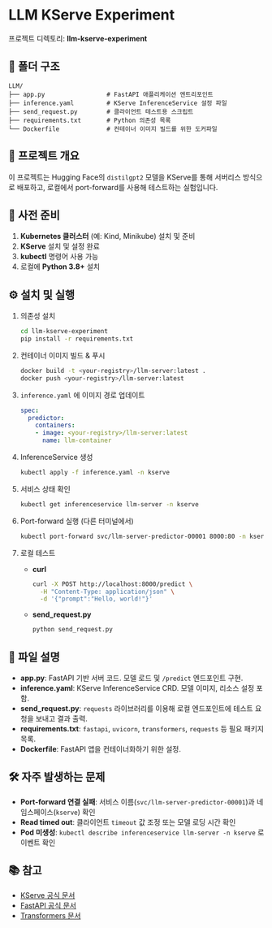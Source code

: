 # LLM KServe Experiment

프로젝트 디렉토리: **llm-kserve-experiment**

## 📂 폴더 구조

```plaintext
LLM/
├── app.py                 # FastAPI 애플리케이션 엔트리포인트
├── inference.yaml         # KServe InferenceService 설정 파일
├── send_request.py        # 클라이언트 테스트용 스크립트
├── requirements.txt       # Python 의존성 목록
└── Dockerfile             # 컨테이너 이미지 빌드를 위한 도커파일
```

## 🚀 프로젝트 개요

이 프로젝트는 Hugging Face의 `distilgpt2` 모델을 KServe를 통해 서버리스 방식으로 배포하고, 로컬에서 port-forward를 사용해 테스트하는 실험입니다.

## 🔧 사전 준비

1. **Kubernetes 클러스터** (예: Kind, Minikube) 설치 및 준비
2. **KServe** 설치 및 설정 완료
3. **kubectl** 명령어 사용 가능
4. 로컬에 **Python 3.8+** 설치

## ⚙️ 설치 및 실행

1. 의존성 설치

   ```bash
   cd llm-kserve-experiment
   pip install -r requirements.txt
   ```

2. 컨테이너 이미지 빌드 & 푸시

   ```bash
   docker build -t <your-registry>/llm-server:latest .
   docker push <your-registry>/llm-server:latest
   ```

3. `inference.yaml` 에 이미지 경로 업데이트

   ```yaml
   spec:
     predictor:
       containers:
       - image: <your-registry>/llm-server:latest
         name: llm-container
   ```

4. InferenceService 생성

   ```bash
   kubectl apply -f inference.yaml -n kserve
   ```

5. 서비스 상태 확인

   ```bash
   kubectl get inferenceservice llm-server -n kserve
   ```

6. Port-forward 실행 (다른 터미널에서)

   ```bash
   kubectl port-forward svc/llm-server-predictor-00001 8000:80 -n kserve
   ```

7. 로컬 테스트

   * **curl**

     ```bash
     curl -X POST http://localhost:8000/predict \
       -H "Content-Type: application/json" \
       -d '{"prompt":"Hello, world!"}'
     ```
   * **send\_request.py**

     ```bash
     python send_request.py
     ```

## 📄 파일 설명

* **app.py**: FastAPI 기반 서버 코드. 모델 로드 및 `/predict` 엔드포인트 구현.
* **inference.yaml**: KServe InferenceService CRD. 모델 이미지, 리소스 설정 포함.
* **send\_request.py**: `requests` 라이브러리를 이용해 로컬 엔드포인트에 테스트 요청을 보내고 결과 출력.
* **requirements.txt**: `fastapi`, `uvicorn`, `transformers`, `requests` 등 필요 패키지 목록.
* **Dockerfile**: FastAPI 앱을 컨테이너화하기 위한 설정.

## 🛠️ 자주 발생하는 문제

* **Port-forward 연결 실패**: 서비스 이름(`svc/llm-server-predictor-00001`)과 네임스페이스(`kserve`) 확인
* **Read timed out**: 클라이언트 `timeout` 값 조정 또는 모델 로딩 시간 확인
* **Pod 미생성**: `kubectl describe inferenceservice llm-server -n kserve` 로 이벤트 확인

## 📚 참고

* [KServe 공식 문서](https://kserve.github.io/)
* [FastAPI 공식 문서](https://fastapi.tiangolo.com/)
* [Transformers 문서](https://huggingface.co/docs/transformers)
